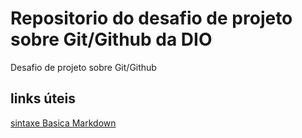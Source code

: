 # Repositorio do desafio de projeto sobre Git/Github da DIO #
 Desafio de projeto sobre Git/Github

## links úteis
[sintaxe Basica Markdown](https://docs.pipz.com/central-de-ajuda/learning-center/guia-basico-de-markdown#open)